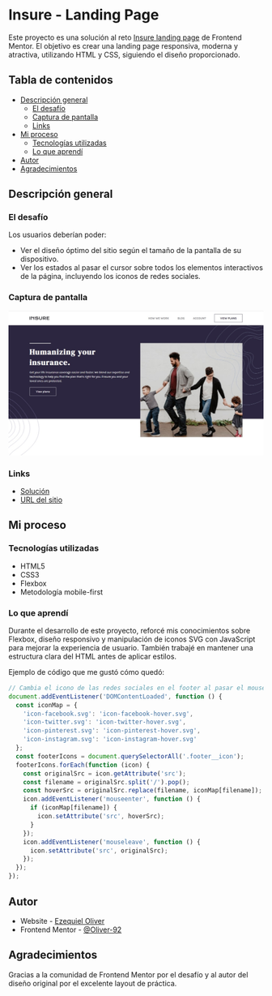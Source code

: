 # Insure - Landing Page

Este proyecto es una solución al reto [Insure landing page](https://www.frontendmentor.io/challenges/insure-landing-page-uTU68JV8) de Frontend Mentor. El objetivo es crear una landing page responsiva, moderna y atractiva, utilizando HTML y CSS, siguiendo el diseño proporcionado.

## Tabla de contenidos

- [Descripción general](#descripción-general)
  - [El desafío](#el-desafío)
  - [Captura de pantalla](#captura-de-pantalla)
  - [Links](#links)
- [Mi proceso](#mi-proceso)
  - [Tecnologías utilizadas](#tecnologías-utilizadas)
  - [Lo que aprendí](#lo-que-aprendí)
- [Autor](#autor)
- [Agradecimientos](#agradecimientos)


## Descripción general

### El desafío

Los usuarios deberían poder:

- Ver el diseño óptimo del sitio según el tamaño de la pantalla de su dispositivo.
- Ver los estados al pasar el cursor sobre todos los elementos interactivos de la página, incluyendo los iconos de redes sociales.

### Captura de pantalla

![](./images/screenshot.jpg)

### Links

- [Solución](https://www.frontendmentor.io/solutions/insure-landing-page-with-flexbox-LeQhGIui91)
- [URL del sitio](https://oliver-92.github.io/Insure-landing-page/)

## Mi proceso

### Tecnologías utilizadas

- HTML5
- CSS3
- Flexbox
- Metodología mobile-first

### Lo que aprendí

Durante el desarrollo de este proyecto, reforcé mis conocimientos sobre Flexbox, diseño responsivo y manipulación de iconos SVG con JavaScript para mejorar la experiencia de usuario. También trabajé en mantener una estructura clara del HTML antes de aplicar estilos.

Ejemplo de código que me gustó cómo quedó:

```js
// Cambia el icono de las redes sociales en el footer al pasar el mouse (hover)
document.addEventListener('DOMContentLoaded', function () {
  const iconMap = {
    'icon-facebook.svg': 'icon-facebook-hover.svg',
    'icon-twitter.svg': 'icon-twitter-hover.svg',
    'icon-pinterest.svg': 'icon-pinterest-hover.svg',
    'icon-instagram.svg': 'icon-instagram-hover.svg'
  };
  const footerIcons = document.querySelectorAll('.footer__icon');
  footerIcons.forEach(function (icon) {
    const originalSrc = icon.getAttribute('src');
    const filename = originalSrc.split('/').pop();
    const hoverSrc = originalSrc.replace(filename, iconMap[filename]);
    icon.addEventListener('mouseenter', function () {
      if (iconMap[filename]) {
        icon.setAttribute('src', hoverSrc);
      }
    });
    icon.addEventListener('mouseleave', function () {
      icon.setAttribute('src', originalSrc);
    });
  });
});
```

## Autor

- Website - [Ezequiel Oliver](https://oliver-92.github.io/Portafolio/)
- Frontend Mentor - [@Oliver-92](https://www.frontendmentor.io/profile/Oliver-92)

## Agradecimientos

Gracias a la comunidad de Frontend Mentor por el desafío y al autor del diseño original por el excelente layout de práctica.

